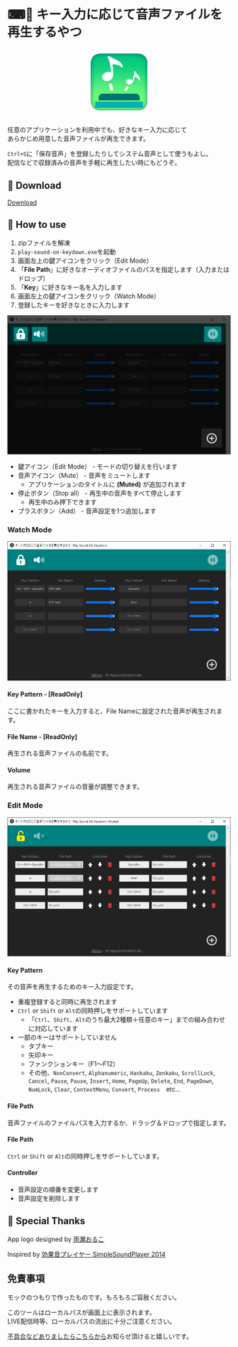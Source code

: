 # ⌨🎵 キー入力に応じて音声ファイルを再生するやつ

<div style="text-align: center; margin: 30px 0;">
  <img src="./docs/main.png" alt>
</div>

任意のアプリケーションを利用中でも、好きなキー入力に応じて  
あらかじめ用意した音声ファイルが再生できます。

`Ctrl+S`に「保存音声」を登録したりしてシステム音声として使うもよし。  
配信などで収録済みの音声を手軽に再生したい時にもどうぞ。

## 🥒 Download

[Download](https://github.com/heppokofrontend/play-sound-on-keydown/releases)

## 🥒 How to use

1. zipファイルを解凍
2. `play-sound-on-keydown.exe`を起動　
3. 画面左上の鍵アイコンをクリック（Edit Mode）
4. 「**File Path**」に好きなオーディオファイルのパスを指定します（入力またはドロップ）
5. 「**Key**」に好きなキー名を入力します
6. 画面左上の鍵アイコンをクリック（Watch Mode）
7. 登録したキーを好きなときに入力します


![](./docs/capture.png)

- 鍵アイコン（Edit Mode） - モードの切り替えを行います
- 音声アイコン（Mute） - 音声をミュートします
  - アプリケーションのタイトルに **(Muted)** が追加されます
- 停止ボタン（Stop all） - 再生中の音声をすべて停止します
  - 再生中のみ押下できます
- プラスボタン（Add） - 音声設定を1つ追加します

### Watch Mode

![](./docs/watch.png)

#### Key Pattern - \[ReadOnly]

ここに書かれたキーを入力すると、File Nameに設定された音声が再生されます。

#### File Name - \[ReadOnly]

再生される音声ファイルの名前です。

#### Volume

再生される音声ファイルの音量が調整できます。

### Edit Mode

![](./docs/edit.png)
#### Key Pattern

その音声を再生するためのキー入力設定です。
　
- 重複登録すると同時に再生されます
- `Ctrl` or `Shift` or `Alt`の同時押しをサポートしています
  - 「`Ctrl`、`Shift`、`Alt`のうち最大2種類＋任意のキー」までの組み合わせに対応しています
- 一部のキーはサポートしていません
  - タブキー
  - 矢印キー
  - ファンクションキー（F1～F12）
  - その他、`NonConvert`, `Alphanumeric`, `Hankaku`, `Zenkaku`, `ScrollLock`, `Cancel`, `Pause`, `Pause`, `Insert`, `Home`, `PageUp`, `Delete`, `End`, `PageDown`, `NumLock`, `Clear`, `ContextMenu`, `Convert`, `Process`　etc...

#### File Path

音声ファイルのファイルパスを入力するか、ドラッグ＆ドロップで指定します。

#### File Path

`Ctrl` or `Shift` or `Alt`の同時押しをサポートしています。

#### Controller

- 音声設定の順番を変更します
- 音声設定を削除します

## 🥒 Special Thanks

App logo designed by [雨瀬おるこ](https://twitter.com/Amase_Oruko)

Inspired by [効果音プレイヤー SimpleSoundPlayer 2014](https://www.gigafree.net/media/music/SimpleSoundPlayer.html)

## 免責事項

モックのつもりで作ったものです。もろもろご容赦ください。

このツールはローカルパスが画面上に表示されます。  
LIVE配信時等、ローカルパスの流出に十分ご注意ください。

[不具合などありましたらこちらから](https://github.com/heppokofrontend/play-sound-on-keydown/issues/new)お知らせ頂けると嬉しいです。
